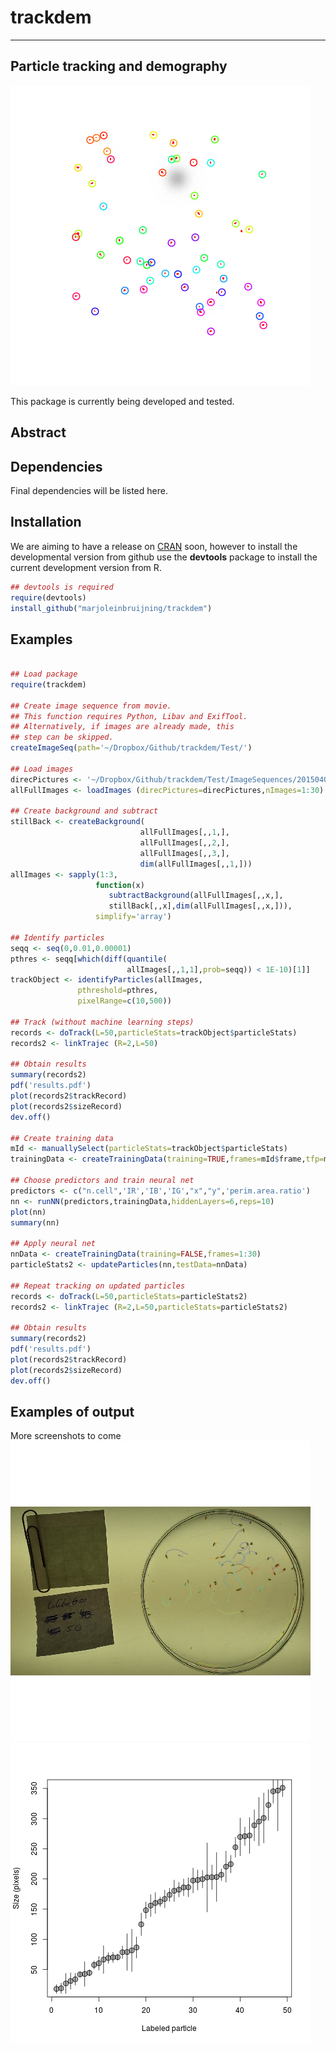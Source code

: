 # trackdem

---
Particle tracking and demography
---

![](images/animation.gif)

This package is currently being developed and tested.

## Abstract


## Dependencies

Final dependencies will be listed here.


## Installation

We are aiming to have a release on [CRAN](http://cran.r-project.org/web/packages/aprof/index.html) soon,
however to install the developmental version from github use the **devtools** package to install the current development version from R.

```r
## devtools is required
require(devtools)
install_github("marjoleinbruijning/trackdem")
```

## Examples

```r

## Load package
require(trackdem)

## Create image sequence from movie.
## This function requires Python, Libav and ExifTool.
## Alternatively, if images are already made, this
## step can be skipped.
createImageSeq(path='~/Dropbox/Github/trackdem/Test/')

## Load images
direcPictures <- '~/Dropbox/Github/trackdem/Test/ImageSequences/20150406_50/'
allFullImages <- loadImages (direcPictures=direcPictures,nImages=1:30)

## Create background and subtract
stillBack <- createBackground(
                             allFullImages[,,1,],
                             allFullImages[,,2,],
                             allFullImages[,,3,],
                             dim(allFullImages[,,1,]))
allImages <- sapply(1:3, 
                   function(x) 
	                  subtractBackground(allFullImages[,,x,],
	                  stillBack[,,x],dim(allFullImages[,,x,])),
	               simplify='array')

## Identify particles
seqq <- seq(0,0.01,0.00001)
pthres <- seqq[which(diff(quantile(
                          allImages[,,1,1],prob=seqq)) < 1E-10)[1]]
trackObject <- identifyParticles(allImages,
               pthreshold=pthres,
               pixelRange=c(10,500))

## Track (without machine learning steps)
records <- doTrack(L=50,particleStats=trackObject$particleStats)
records2 <- linkTrajec (R=2,L=50)

## Obtain results
summary(records2)
pdf('results.pdf')
plot(records2$trackRecord)
plot(records2$sizeRecord)
dev.off()

## Create training data
mId <- manuallySelect(particleStats=trackObject$particleStats)
trainingData <- createTrainingData(training=TRUE,frames=mId$frame,tfp=mId)

## Choose predictors and train neural net
predictors <- c("n.cell",'IR','IB','IG',"x","y",'perim.area.ratio')
nn <- runNN(predictors,trainingData,hiddenLayers=6,reps=10)
plot(nn)
summary(nn)

## Apply neural net
nnData <- createTrainingData(training=FALSE,frames=1:30)
particleStats2 <- updateParticles(nn,testData=nnData)

## Repeat tracking on updated particles
records <- doTrack(L=50,particleStats=particleStats2)
records2 <- linkTrajec (R=2,L=50,particleStats=particleStats2)

## Obtain results
summary(records2)
pdf('results.pdf')
plot(records2$trackRecord)
plot(records2$sizeRecord)
dev.off()


```
## Examples of output
More screenshots to come
![](images/trackingResults.png)
![](images/sizeRecord.png)


